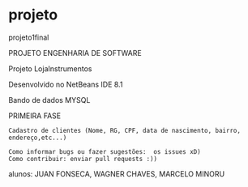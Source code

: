  # projeto
projeto1final

PROJETO ENGENHARIA DE SOFTWARE

Projeto LojaInstrumentos

Desenvolvido no NetBeans IDE 8.1

Bando de dados MYSQL

PRIMEIRA FASE

    Cadastro de clientes (Nome, RG, CPF, data de nascimento, bairro, endereço,etc...)
    
    Como informar bugs ou fazer sugestões:  os issues xD)
    Como contribuir: enviar pull requests :))
    
alunos: JUAN FONSECA, WAGNER CHAVES, MARCELO MINORU
